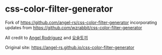 # css-color-filter-generator

Fork of https://github.com/angel-rs/css-color-filter-generator incorporating updates from https://github.com/wzrabbit/css-color-filter-generator

All credit to [Angel Rodríguez](https://github.com/angel-rs) and [요술토끼](https://github.com/wzrabbit)

Original site: https://angel-rs.github.io/css-color-filter-generator

